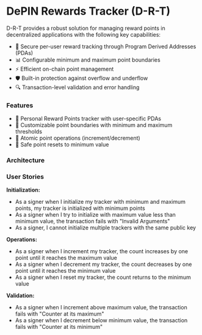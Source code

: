 # DePIN Rewards Tracker (D-R-T)

D-R-T provides a robust solution for managing reward points in decentralized applications with the following key capabilities:

- 🔐 Secure per-user reward tracking through Program Derived Addresses (PDAs)
- 📊 Configurable minimum and maximum point boundaries
- ⚡ Efficient on-chain point management
- 🛡️ Built-in protection against overflow and underflow
- 🔍 Transaction-level validation and error handling

### Features

- 🎯 Personal Reward Points tracker with user-specific PDAs
- 🎯 Customizable point boundaries with minimum and maximum thresholds
- 🎯 Atomic point operations (increment/decrement)
- 🎯 Safe point resets to minimum value

### Architecture

### User Stories

**Initialization:**

- As a signer when I initialize my tracker with minimum and maximum points, my tracker is initialized with minimum points
- As a signer when I try to initialize with maximum value less than minimum value, the transaction fails with "Invalid Arguments"
- As a signer, I cannot initialize multiple trackers with the same public key

**Operations:**

- As a signer when I increment my tracker, the count increases by one point until it reaches the maximum value
- As a signer when I decrement my tracker, the count decreases by one point until it reaches the minimum value
- As a signer when I reset my tracker, the count returns to the minimum value

**Validation:**

- As a signer when I increment above maximum value, the transaction fails with "Counter at its maximum"
- As a signer when I decrement below minimum value, the transaction fails with "Counter at its minimum"

